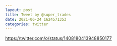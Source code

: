 ```yaml
--- 
layout: post 
title: Tweet by @super_trades 
date: 2021-06-24 1624571353 
categories: twitter 
--- 
```

https://twitter.com/o/status/1408180413948850177